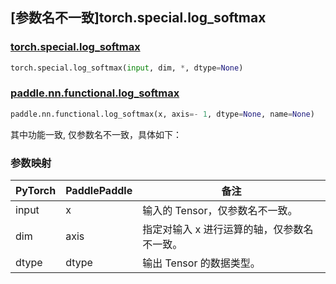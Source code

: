 ## [参数名不一致]torch.special.log_softmax

### [torch.special.log_softmax](https://pytorch.org/docs/stable/special.html#torch.special.log_softmax)

```python
torch.special.log_softmax(input, dim, *, dtype=None)
```

### [paddle.nn.functional.log_softmax](https://www.paddlepaddle.org.cn/documentation/docs/zh/api/paddle/nn/functional/log_softmax_cn.html)

```python
paddle.nn.functional.log_softmax(x, axis=- 1, dtype=None, name=None)
```

其中功能一致, 仅参数名不一致，具体如下：

### 参数映射

| PyTorch | PaddlePaddle | 备注                                        |
| ------- | ------------ | ------------------------------------------- |
| input   | x            | 输入的 Tensor，仅参数名不一致。             |
| dim     | axis         | 指定对输入 x 进行运算的轴，仅参数名不一致。 |
| dtype   | dtype        | 输出 Tensor 的数据类型。                    |
